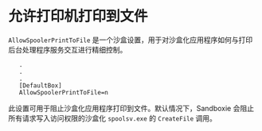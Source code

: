# 允许打印机打印到文件

`AllowSpoolerPrintToFile` 是一个沙盒设置，用于对沙盒化应用程序如何与打印后台处理程序服务交互进行精细控制。

```
   .
   .
   .
   [DefaultBox]
   AllowSpoolerPrintToFile=n
```

此设置可用于阻止沙盒化应用程序打印到文件。默认情况下，Sandboxie 会阻止所有请求写入访问权限的沙盒化 `spoolsv.exe` 的 `CreateFile` 调用。 